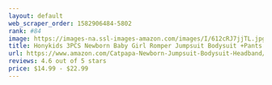 ```yaml
---
layout: default 
﻿web_scraper_order: 1582906484-5802
rank: #84
image: https://images-na.ssl-images-amazon.com/images/I/612cRJ7jjTL.jpg
title: Honykids 3PCS Newborn Baby Girl Romper Jumpsuit Bodysuit +Pants Shorts+Headband…
url: https://www.amazon.com/Catpapa-Newborn-Jumpsuit-Bodysuit-Headband/dp/B07C4V7MLM/ref=zg_mw_fashion_84?_encoding=UTF8&psc=1&refRID=AZBY6YMEBY865ZWC08K7
reviews: 4.6 out of 5 stars
price: $14.99 - $22.99
---
```

